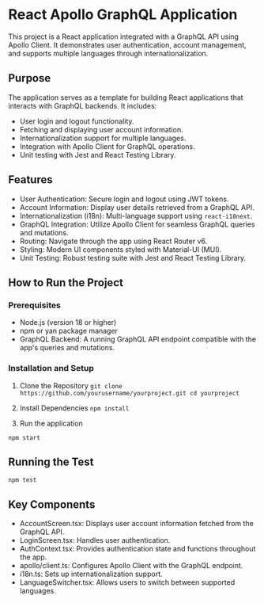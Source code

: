 # React Apollo GraphQL Application

This project is a React application integrated with a GraphQL API using Apollo Client.
It demonstrates user authentication, account management, and supports multiple languages through internationalization.

## Purpose

The application serves as a template for building React applications that interacts with GraphQL backends.
It includes:

- User login and logout functionality.
- Fetching and displaying user account information.
- Internationalization support for multiple languages.
- Integration with Apollo Client for GraphQL operations.
- Unit testing with Jest and React Testing Library.

## Features

- User Authentication: Secure login and logout using JWT tokens.
- Account Information: Display user details retrieved from a GraphQL API.
- Internationalization (i18n): Multi-language support using `react-i18next`.
- GraphQL Integration: Utilize Apollo Client for seamless GraphQL queries and mutations.
- Routing: Navigate through the app using React Router v6.
- Styling: Modern UI components styled with Material-UI (MUI).
- Unit Testing: Robust testing suite with Jest and React Testing Library.

## How to Run the Project

### Prerequisites

- Node.js (version 18 or higher)
- npm or yan package manager
- GraphQL Backend: A running GraphQL API endpoint compatible with the app's queries and mutations.

### Installation and Setup

1. Clone the Repository
   `git clone https://github.com/yourusername/yourproject.git
cd yourproject
`

2. Install Dependencies
   `npm install`

3. Run the application

`npm start`

## Running the Test

`npm test`

## Key Components

- AccountScreen.tsx: Displays user account information fetched from the GraphQL API.
- LoginScreen.tsx: Handles user authentication.
- AuthContext.tsx: Provides authentication state and functions throughout the app.
- apollo/client.ts: Configures Apollo Client with the GraphQL endpoint.
- i18n.ts: Sets up internationalization support.
- LanguageSwitcher.tsx: Allows users to switch between supported languages.
